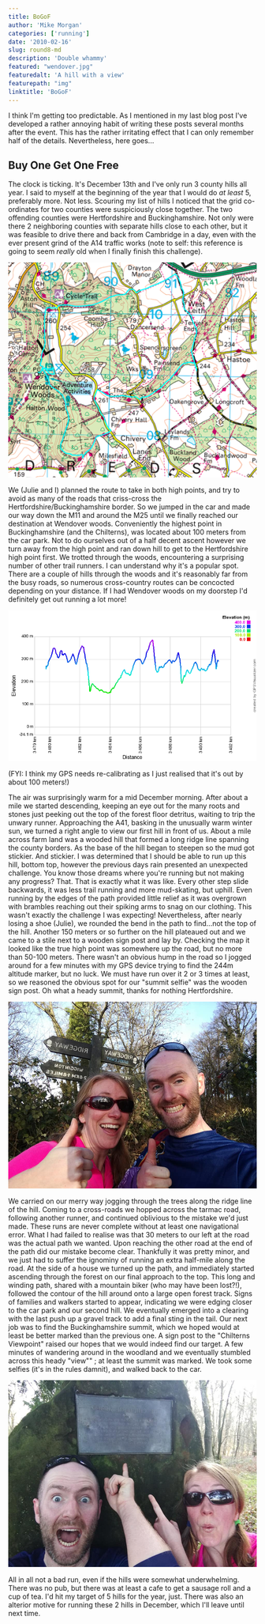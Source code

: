```yaml
---
title: BoGoF
author: 'Mike Morgan'
categories: ['running']
date: '2010-02-16'
slug: round8-md
description: 'Double whammy'
featured: "wendover.jpg"
featuredalt: 'A hill with a view'
featurepath: "img"
linktitle: 'BoGoF'
---
```


I think I'm getting too predictable. As I mentioned in my last blog post I've developed a rather 
annoying habit of writing these posts several months after the event. This has the rather 
irritating effect that I can only remember half of the details. Nevertheless, here goes...

## Buy One Get One Free

The clock is ticking.  It's December 13th and I've only run 3 county hills all year. I said to 
myself at the beginning of the year that I would do _at least_ 5, preferably more. Not less. 
Scouring my list of hills I noticed that the grid co-ordinates for two counties were 
suspiciously close together. The two offending counties were Hertfordshire and Buckinghamshire. 
Not only were there 2 neighboring counties with separate hills close to each other, but it was 
feasible to drive there and back from Cambridge in a day, even with the ever present grind of 
the A14 traffic works (note to self: this reference is going to seem _really_ old when I finally 
finish this challenge).

![bogof map route][1]

We (Julie and I) planned the route to take in both high points, and try to avoid as many of 
the roads that criss-cross the Hertfordshire/Buckinghamshire border. So we jumped in the car and 
made our way down the M11 and around the M25 until we finally reached our destination at 
Wendover woods. Conveniently the highest point in Buckinghamshire (and the Chilterns), was 
located about 100 meters from the car park. Not to do ourselves out of a half decent ascent 
however we turn away from the high point and ran down hill to get to the Hertfordshire high 
point first. We trotted through the woods, encountering a surprising number of other trail 
runners. I can understand why it's a popular spot. There are a couple of hills through the woods 
and it's reasonably far from the busy roads, so numerous cross-country routes can be 
concocted depending on your distance. If I had Wendover woods on my doorstep I'd definitely get 
out running a lot more!

![Elevation profile][2]

(FYI: I think my GPS needs re-calibrating as I just realised that it's out by about 100 meters!)

The air was surprisingly warm for a mid December morning. After about a mile we started 
descending, keeping an eye out for the many roots and stones just peeking out the top of the 
forest floor detritus, waiting to trip the unwary runner. Approaching the A41, basking in the 
unusually warm winter sun, we turned a right angle to view our first hill in front of us. About 
a mile across farm land was a wooded hill that formed a long ridge line spanning the county 
borders. As the base of the hill began to steepen so the mud got stickier. And stickier. I was 
determined that I should be able to run up this hill, bottom top, however the previous days rain 
presented an unexpected challenge. You know those dreams where you're running but not making 
any progress? That. That is exactly what it was like. Every other step slide backwards, it was 
less trail running and more mud-skating, but uphill. Even running by the edges of the path 
provided little relief as it was overgrown with brambles reaching out their spiking arms to 
snag on our clothing. This wasn't exactly the challenge I was expecting! Nevertheless, after 
nearly losing a shoe (Julie), we rounded the bend in the path to find...not the top of the hill. 
Another 150 meters or so further on the hill plateaued out and we came to a stile next to a 
wooden sign post and lay by. Checking the map it looked like the true high point was somewhere up the road, but no more than 50-100 meters. There wasn't an obvious hump in the road so I jogged 
around for a few minutes with my GPS device trying to find the 244m altitude marker, but no 
luck. We must have run over it 2 or 3 times at least, so we reasoned the obvious spot for our 
"summit selfie" was the wooden sign post. Oh what a heady summit, thanks for nothing 
Hertfordshire. 

![Hertfordshire "summit"][3]

We carried on our merry way jogging through the trees along the ridge line of the hill. Coming 
to a cross-roads we hopped across the tarmac road, following another runner, and continued 
oblivious to the mistake we'd just made. These runs are never complete without at least one 
navigational error. What I had failed to realise was that 30 meters to our left at the road 
was the actual path we wanted. Upon reaching the other road at the end of the path did our 
mistake become clear. Thankfully it was pretty minor, and we just had to suffer the ignominy of 
running an extra half-mile along the road. At the side of a house we turned up the path, and 
immediately started ascending through the forest on our final approach to the top. This long 
and winding path, shared with a mountain biker (who may have been lost?!), followed the contour 
of the hill around onto a large open forest track. Signs of families and walkers started to 
appear,  indicating we were edging closer to the car park and our second hill. We eventually 
emerged into a clearing with the last push up a gravel track to add a final sting in the tail. 
Our next job was to find the Buckinghamshire summit, which we hoped would at least be better 
marked than the previous one. A sign post to the "Chilterns Viewpoint" raised our hopes that 
we would indeed find our target. A few minutes of wandering around in the woodland and we 
eventually stumbled across this heady "view"" </sarcasm>; at least the summit was marked. We 
took some selfies (it's in the rules damnit), and walked back to the car.

![Top of the Chilterns][4]

All in all not a bad run, even if the hills were somewhat underwhelming.  There was no pub, but 
there was at least a cafe to get a sausage roll and a cup of tea. I'd hit my target of 5 hills 
for the year, just. There was also an alterior motive for running these 2 hills in December, 
which I'll leave until next time.

[1]: /img/hertfordshire_buckinghamshire_map.png
[2]: /img/hertfordshire_buckinghamshire-profile.png
[3]: /img/hertfordshire_selfie1.jpg
[4]: /img/buckinghamshire_selfie.jpg





